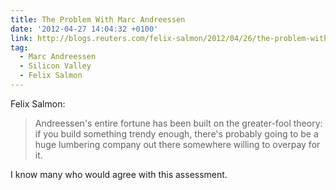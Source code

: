 ```yaml
---
title: The Problem With Marc Andreessen
date: '2012-04-27 14:04:32 +0100'
link: http://blogs.reuters.com/felix-salmon/2012/04/26/the-problem-with-marc-andreessen/
tag:
  - Marc Andreessen
  - Silicon Valley
  - Felix Salmon
---
```

Felix Salmon:

> Andreessen's entire fortune has been built on the greater-fool theory: if you build something trendy enough, there's probably going to be a huge lumbering company out there somewhere willing to overpay for it.

I know many who would agree with this assessment.

